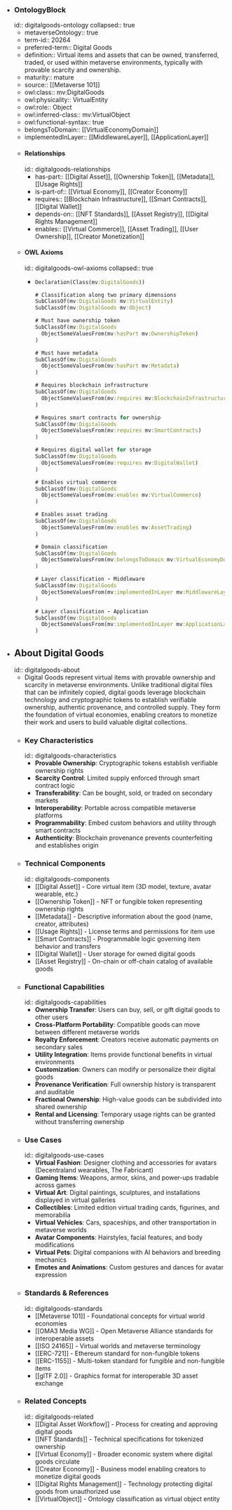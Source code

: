 - ### OntologyBlock
  id:: digitalgoods-ontology
  collapsed:: true
	- metaverseOntology:: true
	- term-id:: 20264
	- preferred-term:: Digital Goods
	- definition:: Virtual items and assets that can be owned, transferred, traded, or used within metaverse environments, typically with provable scarcity and ownership.
	- maturity:: mature
	- source:: [[Metaverse 101]]
	- owl:class:: mv:DigitalGoods
	- owl:physicality:: VirtualEntity
	- owl:role:: Object
	- owl:inferred-class:: mv:VirtualObject
	- owl:functional-syntax:: true
	- belongsToDomain:: [[VirtualEconomyDomain]]
	- implementedInLayer:: [[MiddlewareLayer]], [[ApplicationLayer]]
	- #### Relationships
	  id:: digitalgoods-relationships
		- has-part:: [[Digital Asset]], [[Ownership Token]], [[Metadata]], [[Usage Rights]]
		- is-part-of:: [[Virtual Economy]], [[Creator Economy]]
		- requires:: [[Blockchain Infrastructure]], [[Smart Contracts]], [[Digital Wallet]]
		- depends-on:: [[NFT Standards]], [[Asset Registry]], [[Digital Rights Management]]
		- enables:: [[Virtual Commerce]], [[Asset Trading]], [[User Ownership]], [[Creator Monetization]]
	- #### OWL Axioms
	  id:: digitalgoods-owl-axioms
	  collapsed:: true
		- ```clojure
		  Declaration(Class(mv:DigitalGoods))

		  # Classification along two primary dimensions
		  SubClassOf(mv:DigitalGoods mv:VirtualEntity)
		  SubClassOf(mv:DigitalGoods mv:Object)

		  # Must have ownership token
		  SubClassOf(mv:DigitalGoods
		    ObjectSomeValuesFrom(mv:hasPart mv:OwnershipToken)
		  )

		  # Must have metadata
		  SubClassOf(mv:DigitalGoods
		    ObjectSomeValuesFrom(mv:hasPart mv:Metadata)
		  )

		  # Requires blockchain infrastructure
		  SubClassOf(mv:DigitalGoods
		    ObjectSomeValuesFrom(mv:requires mv:BlockchainInfrastructure)
		  )

		  # Requires smart contracts for ownership
		  SubClassOf(mv:DigitalGoods
		    ObjectSomeValuesFrom(mv:requires mv:SmartContracts)
		  )

		  # Requires digital wallet for storage
		  SubClassOf(mv:DigitalGoods
		    ObjectSomeValuesFrom(mv:requires mv:DigitalWallet)
		  )

		  # Enables virtual commerce
		  SubClassOf(mv:DigitalGoods
		    ObjectSomeValuesFrom(mv:enables mv:VirtualCommerce)
		  )

		  # Enables asset trading
		  SubClassOf(mv:DigitalGoods
		    ObjectSomeValuesFrom(mv:enables mv:AssetTrading)
		  )

		  # Domain classification
		  SubClassOf(mv:DigitalGoods
		    ObjectSomeValuesFrom(mv:belongsToDomain mv:VirtualEconomyDomain)
		  )

		  # Layer classification - Middleware
		  SubClassOf(mv:DigitalGoods
		    ObjectSomeValuesFrom(mv:implementedInLayer mv:MiddlewareLayer)
		  )

		  # Layer classification - Application
		  SubClassOf(mv:DigitalGoods
		    ObjectSomeValuesFrom(mv:implementedInLayer mv:ApplicationLayer)
		  )
		  ```
- ## About Digital Goods
  id:: digitalgoods-about
	- Digital Goods represent virtual items with provable ownership and scarcity in metaverse environments. Unlike traditional digital files that can be infinitely copied, digital goods leverage blockchain technology and cryptographic tokens to establish verifiable ownership, authentic provenance, and controlled supply. They form the foundation of virtual economies, enabling creators to monetize their work and users to build valuable digital collections.
	- ### Key Characteristics
	  id:: digitalgoods-characteristics
		- **Provable Ownership**: Cryptographic tokens establish verifiable ownership rights
		- **Scarcity Control**: Limited supply enforced through smart contract logic
		- **Transferability**: Can be bought, sold, or traded on secondary markets
		- **Interoperability**: Portable across compatible metaverse platforms
		- **Programmability**: Embed custom behaviors and utility through smart contracts
		- **Authenticity**: Blockchain provenance prevents counterfeiting and establishes origin
	- ### Technical Components
	  id:: digitalgoods-components
		- [[Digital Asset]] - Core virtual item (3D model, texture, avatar wearable, etc.)
		- [[Ownership Token]] - NFT or fungible token representing ownership rights
		- [[Metadata]] - Descriptive information about the good (name, creator, attributes)
		- [[Usage Rights]] - License terms and permissions for item use
		- [[Smart Contracts]] - Programmable logic governing item behavior and transfers
		- [[Digital Wallet]] - User storage for owned digital goods
		- [[Asset Registry]] - On-chain or off-chain catalog of available goods
	- ### Functional Capabilities
	  id:: digitalgoods-capabilities
		- **Ownership Transfer**: Users can buy, sell, or gift digital goods to other users
		- **Cross-Platform Portability**: Compatible goods can move between different metaverse worlds
		- **Royalty Enforcement**: Creators receive automatic payments on secondary sales
		- **Utility Integration**: Items provide functional benefits in virtual environments
		- **Customization**: Owners can modify or personalize their digital goods
		- **Provenance Verification**: Full ownership history is transparent and auditable
		- **Fractional Ownership**: High-value goods can be subdivided into shared ownership
		- **Rental and Licensing**: Temporary usage rights can be granted without transferring ownership
	- ### Use Cases
	  id:: digitalgoods-use-cases
		- **Virtual Fashion**: Designer clothing and accessories for avatars (Decentraland wearables, The Fabricant)
		- **Gaming Items**: Weapons, armor, skins, and power-ups tradable across games
		- **Virtual Art**: Digital paintings, sculptures, and installations displayed in virtual galleries
		- **Collectibles**: Limited edition virtual trading cards, figurines, and memorabilia
		- **Virtual Vehicles**: Cars, spaceships, and other transportation in metaverse worlds
		- **Avatar Components**: Hairstyles, facial features, and body modifications
		- **Virtual Pets**: Digital companions with AI behaviors and breeding mechanics
		- **Emotes and Animations**: Custom gestures and dances for avatar expression
	- ### Standards & References
	  id:: digitalgoods-standards
		- [[Metaverse 101]] - Foundational concepts for virtual world economies
		- [[OMA3 Media WG]] - Open Metaverse Alliance standards for interoperable assets
		- [[ISO 24165]] - Virtual worlds and metaverse terminology
		- [[ERC-721]] - Ethereum standard for non-fungible tokens
		- [[ERC-1155]] - Multi-token standard for fungible and non-fungible items
		- [[glTF 2.0]] - Graphics format for interoperable 3D asset exchange
	- ### Related Concepts
	  id:: digitalgoods-related
		- [[Digital Asset Workflow]] - Process for creating and approving digital goods
		- [[NFT Standards]] - Technical specifications for tokenized ownership
		- [[Virtual Economy]] - Broader economic system where digital goods circulate
		- [[Creator Economy]] - Business model enabling creators to monetize digital goods
		- [[Digital Rights Management]] - Technology protecting digital goods from unauthorized use
		- [[VirtualObject]] - Ontology classification as virtual object entity
